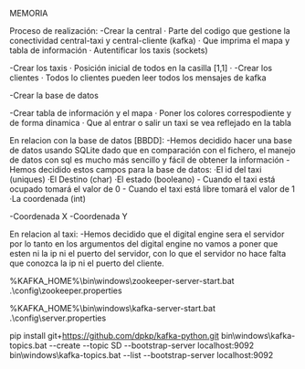 MEMORIA

Proceso de realización:
  -Crear la central
    · Parte del codigo que gestione la conectividad central-taxi y central-cliente (kafka)
    · Que imprima el mapa y tabla de información
    · Autentificar los taxis (sockets)
  
  -Crear los taxis
    · Posición inicial de todos en la casilla [1,1]
    ·
  -Crear los clientes
   · Todos lo clientes pueden leer todos los mensajes de kafka
  
  -Crear la base de datos
    
  -Crear tabla de información y el mapa
    · Poner los colores correspodiente y de forma dinamica
    · Que al entrar o salir un taxi se vea reflejado en la tabla

En relacion con la base de datos [BBDD]:
-Hemos decidido hacer una base de datos usando SQLite dado que en comparación con el fichero, el manejo de datos con sql es mucho más sencillo y fácil de obtener la información
-Hemos decidido estos campos para la base de datos:
·El id del taxi (uniques)
·El Destino (char)
·El estado (booleano)
    - Cuando el taxi está ocupado tomará el valor de 0
    - Cuando el taxi está libre tomará el valor de 1
·La coordenada (int)



-Coordenada X
-Coordenada Y

En relacion al taxi:
-Hemos decidido que el digital engine sera el servidor por lo tanto en los argumentos del digital engine no vamos a poner que esten ni la ip ni el puerto del servidor,
con lo que el servidor no hace falta que conozca la ip ni el puerto del cliente.




%KAFKA_HOME%\bin\windows\zookeeper-server-start.bat .\config\zookeeper.properties

%KAFKA_HOME%\bin\windows\kafka-server-start.bat .\config\server.properties

pip install git+https://github.com/dpkp/kafka-python.git
bin\windows\kafka-topics.bat --create --topic SD --bootstrap-server localhost:9092
bin\windows\kafka-topics.bat --list --bootstrap-server localhost:9092
